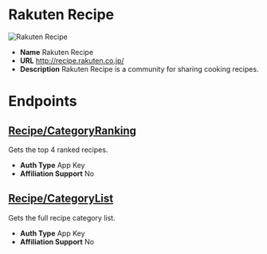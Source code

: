 # Rakuten Recipe

![Rakuten Recipe](https://media.antoniotajuelo.com/rakuten/service/logo/rakuten-recipes.png)
* **Name** Rakuten Recipe
* **URL** http://recipe.rakuten.co.jp/
* **Description** Rakuten Recipe is a community for sharing cooking recipes.

# Endpoints

## [Recipe/CategoryRanking](RecipeCategoryRanking)
Gets the top 4 ranked recipes.
* **Auth Type** App Key
* **Affiliation Support** No

## [Recipe/CategoryList](RecipeCategoryList)
Gets the full recipe category list.
* **Auth Type** App Key
* **Affiliation Support** No
